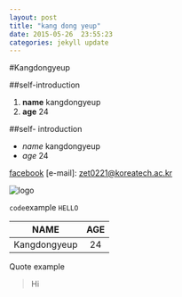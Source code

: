 ```yaml
---
layout: post
title: "kang dong yeup"
date: 2015-05-26  23:55:23
categories: jekyll update
---
```

#Kangdongyeup

##self-introduction
1. **name** kangdongyeup
2. **age** 24

##self- introduction
- *name* kangdongyeup
- *age* 24


[facebook](https://www.facebook.com/profile.php?id=100003330831739)
[e-mail]: zet0221@koreatech.ac.kr

![logo](http://thimg.todayhumor.co.kr/upfile/201306/ctTDiHlgpmT5C44WB8iKipM.png)

`code`example
`HELLO`

|NAME              |AGE       |
|------------------|:--------:|
|Kangdongyeup      |24        |

Quote example

> Hi

